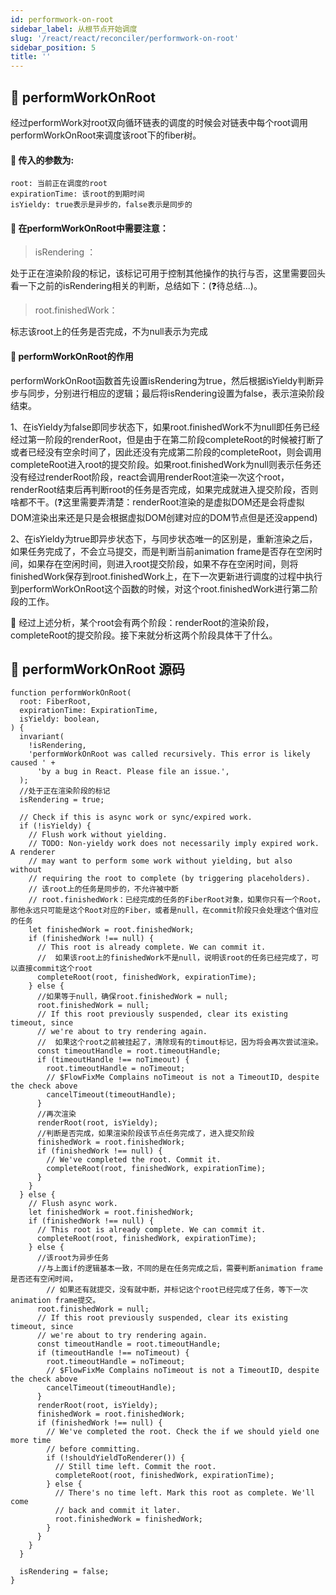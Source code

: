 ```yaml
---
id: performwork-on-root
sidebar_label: 从根节点开始调度
slug: '/react/react/reconciler/performwork-on-root'
sidebar_position: 5
title: ''
---
```


## 🌳 performWorkOnRoot   
经过performWork对root双向循环链表的调度的时候会对链表中每个root调用performWorkOnRoot来调度该root下的fiber树。

#### 🌿 传入的参数为:

```
root: 当前正在调度的root
expirationTime: 该root的到期时间
isYieldy: true表示是异步的，false表示是同步的
```


#### 🌿 在performWorkOnRoot中需要注意：
> isRendering ：

处于正在渲染阶段的标记，该标记可用于控制其他操作的执行与否，这里需要回头看一下之前的isRendering相关的判断，总结如下：(❓待总结...)。

> root.finishedWork：

标志该root上的任务是否完成，不为null表示为完成

#### 🌿 performWorkOnRoot的作用
performWorkOnRoot函数首先设置isRendering为true，然后根据isYieldy判断异步与同步，分别进行相应的逻辑；最后将isRendering设置为false，表示渲染阶段结束。

1、在isYieldy为false即同步状态下，如果root.finishedWork不为null即任务已经经过第一阶段的renderRoot，但是由于在第二阶段completeRoot的时候被打断了或者已经没有空余时间了，因此还没有完成第二阶段的completeRoot，则会调用completeRoot进入root的提交阶段。如果root.finishedWork为null则表示任务还没有经过renderRoot阶段，react会调用renderRoot渲染一次这个root，renderRoot结束后再判断root的任务是否完成，如果完成就进入提交阶段，否则啥都不干。(❓这里需要弄清楚：renderRoot渲染的是虚拟DOM还是会将虚拟DOM渲染出来还是只是会根据虚拟DOM创建对应的DOM节点但是还没append)

2、在isYieldy为true即异步状态下，与同步状态唯一的区别是，重新渲染之后，如果任务完成了，不会立马提交，而是判断当前animation frame是否存在空闲时间，如果存在空闲时间，则进入root提交阶段，如果不存在空闲时间，则将finishedWork保存到root.finishedWork上，在下一次更新进行调度的过程中执行到performWorkOnRoot这个函数的时候，对这个root.finishedWork进行第二阶段的工作。


🍊 经过上述分析，某个root会有两个阶段：renderRoot的渲染阶段，completeRoot的提交阶段。接下来就分析这两个阶段具体干了什么。


## 🌳 performWorkOnRoot 源码   

```
function performWorkOnRoot(
  root: FiberRoot,
  expirationTime: ExpirationTime,
  isYieldy: boolean,
) {
  invariant(
    !isRendering,
    'performWorkOnRoot was called recursively. This error is likely caused ' +
      'by a bug in React. Please file an issue.',
  );
  //处于正在渲染阶段的标记
  isRendering = true;

  // Check if this is async work or sync/expired work.
  if (!isYieldy) {
    // Flush work without yielding.
    // TODO: Non-yieldy work does not necessarily imply expired work. A renderer
    // may want to perform some work without yielding, but also without
    // requiring the root to complete (by triggering placeholders).
    // 该root上的任务是同步的，不允许被中断
    // root.finishedWork：已经完成的任务的FiberRoot对象，如果你只有一个Root，那他永远只可能是这个Root对应的Fiber，或者是null，在commit阶段只会处理这个值对应的任务
    let finishedWork = root.finishedWork;
    if (finishedWork !== null) {
      // This root is already complete. We can commit it.
      //  如果该root上的finishedWork不是null，说明该root的任务已经完成了，可以直接commit这个root
      completeRoot(root, finishedWork, expirationTime);
    } else {
      //如果等于null，确保root.finishedWork = null;
      root.finishedWork = null;
      // If this root previously suspended, clear its existing timeout, since
      // we're about to try rendering again.
      //  如果这个root之前被挂起了，清除现有的timout标记，因为将会再次尝试渲染。
      const timeoutHandle = root.timeoutHandle;
      if (timeoutHandle !== noTimeout) {
        root.timeoutHandle = noTimeout;
        // $FlowFixMe Complains noTimeout is not a TimeoutID, despite the check above
        cancelTimeout(timeoutHandle);
      }
      //再次渲染
      renderRoot(root, isYieldy);
      //判断是否完成，如果渲染阶段该节点任务完成了，进入提交阶段
      finishedWork = root.finishedWork;
      if (finishedWork !== null) {
        // We've completed the root. Commit it.
        completeRoot(root, finishedWork, expirationTime);
      }
    }
  } else {
    // Flush async work.
    let finishedWork = root.finishedWork;
    if (finishedWork !== null) {
      // This root is already complete. We can commit it.
      completeRoot(root, finishedWork, expirationTime);
    } else {
      //该root为异步任务
      //与上面if的逻辑基本一致，不同的是在任务完成之后，需要判断animation frame是否还有空闲时间，
        // 如果还有就提交，没有就中断，并标记这个root已经完成了任务，等下一次animation frame提交。
      root.finishedWork = null;
      // If this root previously suspended, clear its existing timeout, since
      // we're about to try rendering again.
      const timeoutHandle = root.timeoutHandle;
      if (timeoutHandle !== noTimeout) {
        root.timeoutHandle = noTimeout;
        // $FlowFixMe Complains noTimeout is not a TimeoutID, despite the check above
        cancelTimeout(timeoutHandle);
      }
      renderRoot(root, isYieldy);
      finishedWork = root.finishedWork;
      if (finishedWork !== null) {
        // We've completed the root. Check the if we should yield one more time
        // before committing.
        if (!shouldYieldToRenderer()) {
          // Still time left. Commit the root.
          completeRoot(root, finishedWork, expirationTime);
        } else {
          // There's no time left. Mark this root as complete. We'll come
          // back and commit it later.
          root.finishedWork = finishedWork;
        }
      }
    }
  }

  isRendering = false;
}
```
